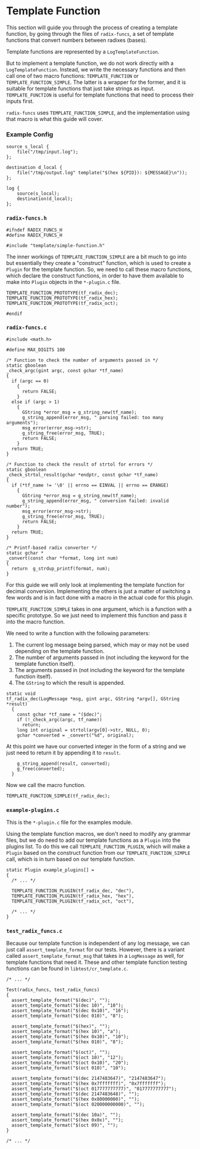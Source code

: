# Template Function

This section will guide you through the process of creating a template function, by going through the files of `radix-funcs`, a set of template functions that convert numbers between radixes (bases).

Template functions are represented by a `LogTemplateFunction`.

But to implement a template function, we do not work directly with a `LogTemplateFunction`. Instead, we write the necessary functions and then call one of two macro functions: `TEMPLATE_FUNCTION` or `TEMPLATE_FUNCTION_SIMPLE`. The latter is a wrapper for the former, and it is suitable for template functions that just take strings as input. `TEMPLATE_FUNCTION` is useful for template functions that need to process their inputs first.

`radix-funcs` uses `TEMPLATE_FUNCTION_SIMPLE`, and the implementation using that macro is what this guide will cover.

### Example Config
```
source s_local {
    file("/tmp/input.log");
};

destination d_local {
    file("/tmp/output.log" template("$(hex ${PID}): ${MESSAGE}\n"));
};

log {
    source(s_local);
    destination(d_local);
};
```

### `radix-funcs.h`

```
#ifndef RADIX_FUNCS_H
#define RADIX_FUNCS_H

#include "template/simple-function.h"
```

The inner workings of `TEMPLATE_FUNCTION_SIMPLE` are a bit much to go into but essentially they create a "construct" function, which is used to create a `Plugin` for the template function.  So, we need to call these macro functions, which declare the construct functions, in order to have them available to make into `Plugin` objects in the `*-plugin.c` file.
```
TEMPLATE_FUNCTION_PROTOTYPE(tf_radix_dec);
TEMPLATE_FUNCTION_PROTOTYPE(tf_radix_hex);
TEMPLATE_FUNCTION_PROTOTYPE(tf_radix_oct);

#endif
```

### `radix-funcs.c`
```
#include <math.h>

#define MAX_DIGITS 100

/* Function to check the number of arguments passed in */
static gboolean
_check_argc(gint argc, const gchar *tf_name)
{
  if (argc == 0)
    {
      return FALSE;
    }
  else if (argc > 1)
    {
      GString *error_msg = g_string_new(tf_name);
      g_string_append(error_msg, " parsing failed: too many arguments");
      msg_error(error_msg->str);
      g_string_free(error_msg, TRUE);
      return FALSE;
    }
  return TRUE;
}

/* Function to check the result of strtol for errors */
static gboolean
_check_strtol_result(gchar *endptr, const gchar *tf_name)
{
  if (*tf_name != '\0' || errno == EINVAL || errno == ERANGE)
    {
      GString *error_msg = g_string_new(tf_name);
      g_string_append(error_msg, " conversion failed: invalid number");
      msg_error(error_msg->str);
      g_string_free(error_msg, TRUE);
      return FALSE;
    }
  return TRUE;
}

/* Printf-based radix converter */
static gchar *
_convert(const char *format, long int num)
{
  return  g_strdup_printf(format, num);
}
```

For this guide we will only look at implementing the template function for decimal conversion. Implementing the others is just a matter of switching a few words and is in fact done with a macro in the actual code for this plugin.

`TEMPLATE_FUNCTION_SIMPLE` takes in one argument, which is a function with a specific prototype. So we just need to implement this function and pass it into the macro function.

We need to write a function with the following parameters:

1. The current log message being parsed, which may or may not be used depending on the template function.
2. The number of arguments passed in (not including the keyword for the template function itself).
3. The arguments passed in (not including the keyword for the template function itself).
4. The `GString` to which the result is appended.

```
static void
tf_radix_dec(LogMessage *msg, gint argc, GString *argv[], GString *result)
  {
    const gchar *tf_name = "($dec)";
    if (!_check_argc(argc, tf_name))
      return;
    long int original = strtol(argv[0]->str, NULL, 0);
    gchar *converted = _convert("%d", original);
```

At this point we have our converted integer in the form of a string and we just need to return it by appending it to `result`.
```
    g_string_append(result, converted);
    g_free(converted);
  }
```

Now we call the macro function.
```
TEMPLATE_FUNCTION_SIMPLE(tf_radix_dec);
```

### `example-plugins.c`

This is the `*-plugin.c` file for the examples module.

Using the template function macros, we don't need to modify any grammar files, but we do need to add our template functions as a `Plugin` into the plugins list. To do this we call `TEMPLATE_FUNCTION_PLUGIN`, which will make a `Plugin` based on the construct function from our `TEMPLATE_FUNCTION_SIMPLE` call, which is in turn based on our template function.
```
static Plugin example_plugins[] =
{
  /* ... */

  TEMPLATE_FUNCTION_PLUGIN(tf_radix_dec, "dec"),
  TEMPLATE_FUNCTION_PLUGIN(tf_radix_hex, "hex"),
  TEMPLATE_FUNCTION_PLUGIN(tf_radix_oct, "oct"),

  /* ... */
}
```

### `test_radix_funcs.c`

Because our template function is independent of any log message, we can just call `assert_template_format` for our tests. However, there is a variant called `assert_template_format_msg` that takes in a `LogMessage` as well, for template functions that need it. These and other template function testing functions can be found in `libtest/cr_template.c`.
```
/* ... */

Test(radix_funcs, test_radix_funcs)
{
  assert_template_format("$(dec)", "");
  assert_template_format("$(dec 10)", "10");
  assert_template_format("$(dec 0x10)", "16");
  assert_template_format("$(dec 010)", "8");

  assert_template_format("$(hex)", "");
  assert_template_format("$(hex 10)", "a");
  assert_template_format("$(hex 0x10)", "10");
  assert_template_format("$(hex 010)", "8");

  assert_template_format("$(oct)", "");
  assert_template_format("$(oct 10)", "12");
  assert_template_format("$(oct 0x10)", "20");
  assert_template_format("$(oct 010)", "10");

  assert_template_format("$(dec 2147483647)", "2147483647");
  assert_template_format("$(hex 0x7fffffff)", "0x7fffffff");
  assert_template_format("$(oct 017777777777)", "017777777777");
  assert_template_format("$(dec 2147483648)", "");
  assert_template_format("$(hex 0x80000000)", "");
  assert_template_format("$(oct 020000000000)", "");

  assert_template_format("$(dec 10a)", "");
  assert_template_format("$(hex 0x0x)", "");
  assert_template_format("$(oct 09)", "");
}

/* ... */
```
